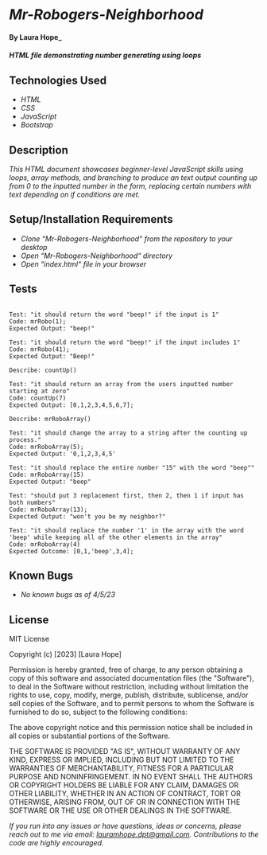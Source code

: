 # _Mr-Robogers-Neighborhood_

#### By **Laura Hope**_

#### _HTML file demonstrating number generating using loops_

## Technologies Used

* _HTML_
* _CSS_
* _JavaScript_
* _Bootstrap_

## Description

_This HTML document showcases beginner-level JavaScript skills using loops, array methods, and branching to produce an text output counting up from 0 to the inputted number in the form, replacing certain numbers with text depending on if conditions are met._

## Setup/Installation Requirements

* _Clone “Mr-Robogers-Neighborhood“ from the repository to your desktop_
* _Open “Mr-Robogers-Neighborhood“ directory_
* _Open “index.html“ file in your browser_

## Tests

```Describe: mrRobo()

Test: "it should return the word "beep!" if the input is 1"
Code: mrRobo(1);
Expected Output: "beep!"

Test: "it should return the word "beep!" if the input includes 1"
Code: mrRobo(41);
Expected Output: "Beep!"

Describe: countUp()

Test: "it should return an array from the users inputted number starting at zero"
Code: countUp(7)
Expected Output: [0,1,2,3,4,5,6,7];

Describe: mrRoboArray()

Test: "it should change the array to a string after the counting up process."
Code: mrRoboArray(5);
Expected Output: '0,1,2,3,4,5'

Test: "it should replace the entire number "15" with the word "beep""
Code: mrRoboArray(15)
Expected Output: "beep"

Test: "should put 3 replacement first, then 2, then 1 if input has both numbers"
Code: mrRoboArray(13);
Expected Output: "won't you be my neighbor?"

Test: "it should replace the number '1' in the array with the word 'beep' while keeping all of the other elements in the array"
Code: mrRoboArray(4)
Expected Outcome: [0,1,'beep',3,4];
```
## Known Bugs

* _No known bugs as of 4/5/23_

## License

MIT License

Copyright (c) [2023] [Laura Hope]

Permission is hereby granted, free of charge, to any person obtaining a copy
of this software and associated documentation files (the "Software"), to deal
in the Software without restriction, including without limitation the rights
to use, copy, modify, merge, publish, distribute, sublicense, and/or sell
copies of the Software, and to permit persons to whom the Software is
furnished to do so, subject to the following conditions:

The above copyright notice and this permission notice shall be included in all
copies or substantial portions of the Software.

THE SOFTWARE IS PROVIDED "AS IS", WITHOUT WARRANTY OF ANY KIND, EXPRESS OR
IMPLIED, INCLUDING BUT NOT LIMITED TO THE WARRANTIES OF MERCHANTABILITY,
FITNESS FOR A PARTICULAR PURPOSE AND NONINFRINGEMENT. IN NO EVENT SHALL THE
AUTHORS OR COPYRIGHT HOLDERS BE LIABLE FOR ANY CLAIM, DAMAGES OR OTHER
LIABILITY, WHETHER IN AN ACTION OF CONTRACT, TORT OR OTHERWISE, ARISING FROM,
OUT OF OR IN CONNECTION WITH THE SOFTWARE OR THE USE OR OTHER DEALINGS IN THE
SOFTWARE.

_If you run into any issues or have questions, ideas or concerns, please reach out to me via email: lauramhope.dpt@gmail.com.  Contributions to the code are highly encouraged._